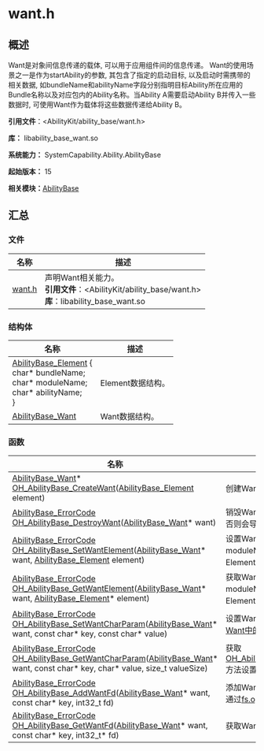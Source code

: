 # want.h


## 概述

Want是对象间信息传递的载体, 可以用于应用组件间的信息传递。 Want的使用场景之一是作为startAbility的参数, 其包含了指定的启动目标, 以及启动时需携带的相关数据, 如bundleName和abilityName字段分别指明目标Ability所在应用的Bundle名称以及对应包内的Ability名称。当Ability A需要启动Ability B并传入一些数据时, 可使用Want作为载体将这些数据传递给Ability B。

**引用文件**：<AbilityKit/ability_base/want.h>

**库：** libability_base_want.so

**系统能力：** SystemCapability.Ability.AbilityBase

**起始版本：** 15

**相关模块：**[AbilityBase](_ability_base.md)


## 汇总

### 文件

| 名称                                          | 描述                                                         |
| --------------------------------------------- | ------------------------------------------------------------ |
| [want.h](want__8h.md) | 声明Want相关能力。<br/>**引用文件**：<AbilityKit/ability_base/want.h><br/>**库**：libability_base_want.so |


### 结构体

| 名称                                                         | 描述                         |
| ------------------------------------------------------------ | ---------------------------- |
| [AbilityBase_Element](_ability_base_element.md#abilitybase_element) {<br/>    char* bundleName;<br/>    char* moduleName;<br/>    char* abilityName;<br/>} | Element数据结构。 |
| [AbilityBase_Want](_ability_base.md#abilitybase_want)  | Want数据结构。 |


### 函数

| 名称                                                         | 描述                         |
| ------------------------------------------------------------ | ---------------------------- |
| [AbilityBase_Want](_ability_base.md#abilitybase_want)* [OH_AbilityBase_CreateWant](_ability_base.md#oh_abilitybase_createwant)([AbilityBase_Element](_ability_base_element.md#abilitybase_element) element) | 创建Want。 |
| [AbilityBase_ErrorCode](_ability_base.md#abilitybase_errorcode) [OH_AbilityBase_DestroyWant](_ability_base.md#oh_abilitybase_destroywant)([AbilityBase_Want](_ability_base.md#abilitybase_want)* want) | 销毁Want。销毁后的Want不可使用，否则会导致未定义行为。 |
| [AbilityBase_ErrorCode](_ability_base.md#abilitybase_errorcode) [OH_AbilityBase_SetWantElement](_ability_base.md#oh_abilitybase_setwantelement)([AbilityBase_Want](_ability_base.md#abilitybase_want)* want, [AbilityBase_Element](_ability_base_element.md#abilitybase_element) element) | 设置Want中bundleName、moduleName与abilityName组成的Element结构体。 |
| [AbilityBase_ErrorCode](_ability_base.md#abilitybase_errorcode) [OH_AbilityBase_GetWantElement](_ability_base.md#oh_abilitybase_getwantelement)([AbilityBase_Want](_ability_base.md#abilitybase_want)* want, [AbilityBase_Element](_ability_base_element.md#abilitybase_element)* element) | 获取Want中bundleName、moduleName与abilityName组成的Element结构体。 |
| [AbilityBase_ErrorCode](_ability_base.md#abilitybase_errorcode) [OH_AbilityBase_SetWantCharParam](_ability_base.md#oh_abilitybase_setwantcharparam)([AbilityBase_Want](_ability_base.md#abilitybase_want)* want, const char* key, const char* value) | 设置Want Param参数，Param可参考[Want中的parameters参数](js-apis-inner-ability-want.md)。 |
| [AbilityBase_ErrorCode](_ability_base.md#abilitybase_errorcode) [OH_AbilityBase_GetWantCharParam](_ability_base.md#oh_abilitybase_getwantcharparam)([AbilityBase_Want](_ability_base.md#abilitybase_want)* want, const char* key, char* value, size_t valueSize) | 获取[OH_AbilityBase_SetWantCharParam](#oh_abilitybase_setwantcharparam)方法设置的Want Param参数。 |
| [AbilityBase_ErrorCode](_ability_base.md#abilitybase_errorcode) [OH_AbilityBase_AddWantFd](_ability_base.md#oh_abilitybase_addwantfd)([AbilityBase_Want](_ability_base.md#abilitybase_want)* want, const char* key, int32_t fd) | 添加Want文件描述符，文件描述符可通过[fs.open](../apis-core-file-kit/js-apis-file-fs.md#fsopen)获取。 |
| [AbilityBase_ErrorCode](_ability_base.md#abilitybase_errorcode) [OH_AbilityBase_GetWantFd](_ability_base.md#oh_abilitybase_getwantfd)([AbilityBase_Want](_ability_base.md#abilitybase_want)* want, const char* key, int32_t* fd) | 获取Want文件描述符。 |
